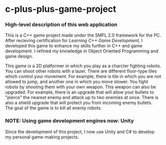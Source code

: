# c-plus-plus-game-project
### High-level description of this web application
This is a C++ game project made under the SMFL 2.0 framework for the PC. After recieving certification for *Learning C++ Game Development*, I developed this game to enhance my skills further in C++ and game development. I refined my knowledge in Object Oriented Programming and game design.

This game is a 2D platformer in which you play as a charcter fighting robots. You can shoot other robots with a lazer. There are different floor-type tiles which control your movement. For example, there is tile in which you are not allowed to jump, and another one in which you move slower. You fight robots by shooting them with your own weapon. This weapon can also be upgraded. For example, there is an upgrade that will allow your bullets to "pierce" the nearest enemy and attack up to two enemies at once. There is also a shield upgrade that will protect you from incoming enemy bullets. The goal of the game is to kill all enemy robots.

### NOTE: Using game development engines now: Unity
Since the development of this project, I now use Unity and C# to develop my personal game-making projects.

